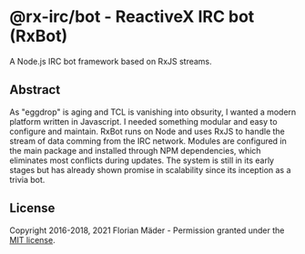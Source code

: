 # @rx-irc/bot - ReactiveX IRC bot (RxBot)
A Node.js IRC bot framework based on RxJS streams.

## Abstract
As "eggdrop" is aging and TCL is vanishing into obsurity, I wanted a modern platform written in Javascript. I needed something modular and easy to configure and maintain. RxBot runs on Node and uses RxJS to handle the stream of data comming from the IRC network. Modules are configured in the main package and installed through NPM dependencies, which eliminates most conflicts during updates. The system is still in its early stages but has already shown promise in scalability since its inception as a trivia bot.

## License
Copyright 2016-2018, 2021 Florian Mäder - Permission granted under the [MIT license](LICENSE).
